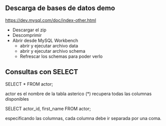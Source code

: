 

## Descarga de bases de datos demo

https://dev.mysql.com/doc/index-other.html
- Descargar el zip
- Descomprimir
- Abrir desde MySQL Workbench
    - abrir y ejecutar archivo data
    - abrir y ejecutar archivo schema
    - Refrescar los schemas para poder verlo 

## Consultas con SELECT

SELECT * FROM actor;

actor es el nombre de la tabla
asterico (*) recupera todas las columnas disponibles

SELECT actor_id, first_name FROM actor;

especificando las columnas, cada columna debe ir
separada por una coma.